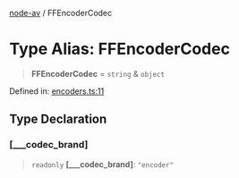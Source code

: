 [node-av](../globals.md) / FFEncoderCodec

# Type Alias: FFEncoderCodec

> **FFEncoderCodec** = `string` & `object`

Defined in: [encoders.ts:11](https://github.com/seydx/av/blob/f8631fc881b394300b1479f511d55cf1c370a87f/src/constants/encoders.ts#L11)

## Type Declaration

### \[\_\_\_codec\_brand\]

> `readonly` **\[\_\_\_codec\_brand\]**: `"encoder"`
